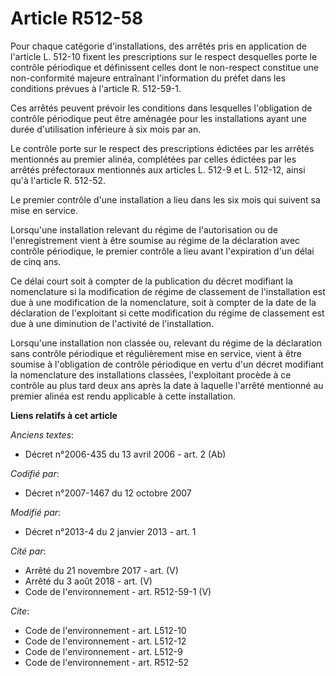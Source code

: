 # Article R512-58

Pour chaque catégorie d'installations, des arrêtés pris en application de l'article L. 512-10 fixent les prescriptions sur le
respect desquelles porte le contrôle périodique et définissent celles dont le non-respect constitue une non-conformité
majeure entraînant l'information du préfet dans les conditions prévues à l'article R. 512-59-1. 

Ces arrêtés peuvent prévoir les conditions dans lesquelles l'obligation de contrôle périodique peut être aménagée pour les
installations ayant une durée d'utilisation inférieure à six mois par an. 

Le contrôle porte sur le respect des prescriptions édictées par les arrêtés mentionnés au premier alinéa, complétées par
celles édictées par les arrêtés préfectoraux mentionnés aux articles L. 512-9 et L. 512-12, ainsi qu'à l'article R. 512-52.

Le premier contrôle d'une installation a lieu dans les six mois qui suivent sa mise en service. 

Lorsqu'une installation relevant du régime de l'autorisation ou de l'enregistrement vient à être soumise au régime de la
déclaration avec contrôle périodique, le premier contrôle a lieu avant l'expiration d'un délai de cinq ans. 

Ce délai court soit à compter de la publication du décret modifiant la nomenclature si la modification de régime de
classement de l'installation est due à une modification de la nomenclature, soit à compter de la date de la déclaration de
l'exploitant si cette modification du régime de classement est due à une diminution de l'activité de l'installation. 

Lorsqu'une installation non classée ou, relevant du régime de la déclaration sans contrôle périodique et régulièrement mise
en service, vient à être soumise à l'obligation de contrôle périodique en vertu d'un décret modifiant la nomenclature des
installations classées, l'exploitant procède à ce contrôle au plus tard deux ans après la date à laquelle l'arrêté mentionné
au premier alinéa est rendu applicable à cette installation.

**Liens relatifs à cet article**

_Anciens textes_:

  - Décret n°2006-435 du 13 avril 2006 - art. 2 (Ab)

_Codifié par_:

  - Décret n°2007-1467 du 12 octobre 2007

_Modifié par_:

  - Décret n°2013-4 du 2 janvier 2013 - art. 1

_Cité par_:

  - Arrêté du 21 novembre 2017 - art. (V)
  - Arrêté du 3 août 2018 - art. (V)
  - Code de l'environnement - art. R512-59-1 (V)

_Cite_:

  - Code de l'environnement - art. L512-10
  - Code de l'environnement - art. L512-12
  - Code de l'environnement - art. L512-9
  - Code de l'environnement - art. R512-52
